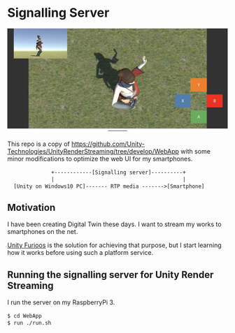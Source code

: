 # Signalling Server

<img src="/doc/screenshot_pixel4.jpg" width=600>

This repo is a copy of https://github.com/Unity-Technologies/UnityRenderStreaming/tree/develop/WebApp with some minor modifications to optimize the web UI for my smartphones.

```
              +------------[Signalling server]----------+
              |                                         |
  [Unity on Windows10 PC]------- RTP media ------->[Smartphone]

```

## Motivation

I have been creating Digital Twin these days. I want to stream my works to smartphones on the net.

[Unity Furioos](https://unity.com/products/unity-furioos) is the solution for achieving that purpose, but I start learning how it works before using such a platform service.

## Running the signalling server for Unity Render Streaming

I run the server on my RaspberryPi 3.

```
$ cd WebApp
$ run ./run.sh
```

 

